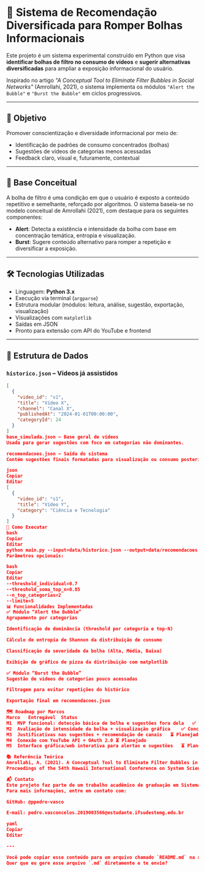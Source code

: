 # 📌 Sistema de Recomendação Diversificada para Romper Bolhas Informacionais

Este projeto é um sistema experimental construído em Python que visa **identificar bolhas de filtro no consumo de vídeos** e **sugerir alternativas diversificadas** para ampliar a exposição informacional do usuário.

Inspirado no artigo *"A Conceptual Tool to Eliminate Filter Bubbles in Social Networks"* (Amrollahi, 2021), o sistema implementa os módulos `"Alert the Bubble"` e `"Burst the Bubble"` em ciclos progressivos.

---

## 🎯 Objetivo

Promover conscientização e diversidade informacional por meio de:
- Identificação de padrões de consumo concentrados (bolhas)
- Sugestões de vídeos de categorias menos acessadas
- Feedback claro, visual e, futuramente, contextual

---

## 🧠 Base Conceitual

A bolha de filtro é uma condição em que o usuário é exposto a conteúdo repetitivo e semelhante, reforçado por algoritmos. O sistema baseia-se no modelo conceitual de Amrollahi (2021), com destaque para os seguintes componentes:

- **Alert**: Detecta a existência e intensidade da bolha com base em concentração temática, entropia e visualização.
- **Burst**: Sugere conteúdo alternativo para romper a repetição e diversificar a exposição.

---

## 🛠️ Tecnologias Utilizadas

- Linguagem: **Python 3.x**
- Execução via terminal (`argparse`)
- Estrutura modular (módulos: leitura, análise, sugestão, exportação, visualização)
- Visualizações com `matplotlib`
- Saídas em JSON
- Pronto para extensão com API do YouTube e frontend

---

## 📁 Estrutura de Dados

### `historico.json` – Vídeos já assistidos
```json
[
  {
    "video_id": "v1",
    "title": "Vídeo X",
    "channel": "Canal X",
    "publishedAt": "2024-01-01T00:00:00",
    "categoryId": 24
  }
]
base_simulada.json – Base geral de vídeos
Usada para gerar sugestões com foco em categorias não dominantes.

recomendacoes.json – Saída do sistema
Contém sugestões finais formatadas para visualização ou consumo posterior:

json
Copiar
Editar
[
  {
    "video_id": "s1",
    "title": "Vídeo Y",
    "category": "Ciência e Tecnologia"
  }
]
🚀 Como Executar
bash
Copiar
Editar
python main.py --input=data/historico.json --output=data/recomendacoes.json
Parâmetros opcionais:

bash
Copiar
Editar
--threshold_individual=0.7
--threshold_soma_top_n=0.85
--n_top_categorias=2
--limite=5
📊 Funcionalidades Implementadas
✅ Módulo “Alert the Bubble”
Agrupamento por categorias

Identificação de dominância (threshold por categoria e top-N)

Cálculo de entropia de Shannon da distribuição de consumo

Classificação da severidade da bolha (Alta, Média, Baixa)

Exibição de gráfico de pizza da distribuição com matplotlib

✅ Módulo “Burst the Bubble”
Sugestão de vídeos de categorias pouco acessadas

Filtragem para evitar repetições do histórico

Exportação final em recomendacoes.json

🗺️ Roadmap por Marcos
Marco	Entregável	Status
M1	MVP funcional: detecção básica de bolha e sugestões fora dela	✅ Concluído
M2	Avaliação de intensidade da bolha + visualização gráfica	✅ Concluído
M3	Justificativas nas sugestões + recomendação de canais	⏳ Planejado
M4	Conexão com YouTube API + OAuth 2.0	⏳ Planejado
M5	Interface gráfica/web interativa para alertas e sugestões	⏳ Planejado

📚 Referência Teórica
Amrollahi, A. (2021). A Conceptual Tool to Eliminate Filter Bubbles in Social Networks.
Proceedings of the 54th Hawaii International Conference on System Sciences.

📬 Contato
Este projeto faz parte de um trabalho acadêmico de graduação em Sistemas de Informação.
Para mais informações, entre em contato com:

GitHub: @ppedro-vasco

E-mail: pedro.vasconcelos.2019003566@estudante.ifsudestemg.edu.br

yaml
Copiar
Editar

---

Você pode copiar esse conteúdo para um arquivo chamado `README.md` na raiz do seu projeto.  
Quer que eu gere esse arquivo `.md` diretamente e te envie?
